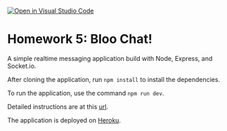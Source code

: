 [![Open in Visual Studio Code](https://classroom.github.com/assets/open-in-vscode-c66648af7eb3fe8bc4f294546bfd86ef473780cde1dea487d3c4ff354943c9ae.svg)](https://classroom.github.com/online_ide?assignment_repo_id=7682368&assignment_repo_type=AssignmentRepo)
# Homework 5: Bloo Chat!

A simple realtime messaging application build with Node, Express, and Socket.io.

After cloning the application, run `npm install` to install the dependencies. 

To run the application, use the command `npm run dev`.

Detailed instructions are at this [url](https://cs280spring.github.io/hw/hw5/index.html).

The application is deployed on [Heroku](https://bloo-chat-starter.herokuapp.com/).
